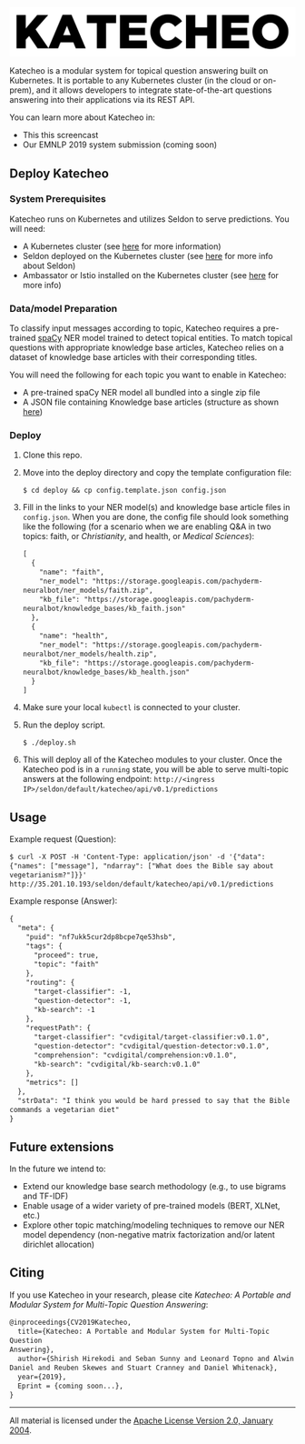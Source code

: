 ![alt text](logo.png)

Katecheo is a modular system for topical question answering built on Kubernetes. It is portable to any Kubernetes cluster (in the cloud or on-prem), and it allows developers to integrate state-of-the-art questions answering into their applications via its REST API.  

You can learn more about Katecheo in:

- This this screencast
- Our EMNLP 2019 system submission (coming soon)

## Deploy Katecheo

### System Prerequisites

Katecheo runs on Kubernetes and utilizes Seldon to serve predictions. You will need:

- A Kubernetes cluster (see [here](https://kubernetes.io/docs/home/) for more information)
- Seldon deployed on the Kubernetes cluster (see [here](https://docs.seldon.io/projects/seldon-core/en/latest/workflow/install.html) for more info about Seldon)
- Ambassator or Istio installed on the Kubernetes cluster (see [here](https://docs.seldon.io/projects/seldon-core/en/latest/workflow/install.html#install-an-ingress-gateway) for more info)

### Data/model Preparation

To classify input messages according to topic, Katecheo requires a pre-trained [spaCy](https://spacy.io/usage/models) NER model trained to detect topical entities. To match topical questions with appropriate knowledge base articles, Katecheo relies on a dataset of knowledge base articles with their corresponding titles.

You will need the following for each topic you want to enable in Katecheo:

- A pre-trained spaCy NER model all bundled into a single zip file
- A JSON file containing Knowledge base articles (structure as shown [here](https://storage.googleapis.com/pachyderm-neuralbot/knowledge_bases/kb_health.json))

### Deploy

1. Clone this repo.

2. Move into the deploy directory and copy the template configuration file:

    ```
    $ cd deploy && cp config.template.json config.json
    ```

3. Fill in the links to your NER model(s) and knowledge base article files in `config.json`. When you are done, the config file should look something like the following (for a scenario when we are enabling Q&A in two topics: faith, or _Christianity_, and health, or _Medical Sciences_):

    ```
    [
      {
        "name": "faith",
        "ner_model": "https://storage.googleapis.com/pachyderm-neuralbot/ner_models/faith.zip",
        "kb_file": "https://storage.googleapis.com/pachyderm-neuralbot/knowledge_bases/kb_faith.json"
      },
      {
        "name": "health",
        "ner_model": "https://storage.googleapis.com/pachyderm-neuralbot/ner_models/health.zip",
        "kb_file": "https://storage.googleapis.com/pachyderm-neuralbot/knowledge_bases/kb_health.json"
      }
    ]
    ```

4. Make sure your local `kubectl` is connected to your cluster.

5. Run the deploy script.

    ```
    $ ./deploy.sh
    ```
    
6. This will deploy all of the Katecheo modules to your cluster. Once the Katecheo pod is in a `running` state, you will be able to serve multi-topic answers at the following endpoint: `http://<ingress IP>/seldon/default/katecheo/api/v0.1/predictions`

## Usage

Example request (Question):

```
$ curl -X POST -H 'Content-Type: application/json' -d '{"data": {"names": ["message"], "ndarray": ["What does the Bible say about vegetarianism?"]}}' http://35.201.10.193/seldon/default/katecheo/api/v0.1/predictions
```

Example response (Answer):

```
{
  "meta": {
    "puid": "nf7ukk5cur2dp8bcpe7qe53hsb",
    "tags": {
      "proceed": true,
      "topic": "faith"
    },
    "routing": {
      "target-classifier": -1,
      "question-detector": -1,
      "kb-search": -1
    },
    "requestPath": {
      "target-classifier": "cvdigital/target-classifier:v0.1.0",
      "question-detector": "cvdigital/question-detector:v0.1.0",
      "comprehension": "cvdigital/comprehension:v0.1.0",
      "kb-search": "cvdigital/kb-search:v0.1.0"
    },
    "metrics": []
  },
  "strData": "I think you would be hard pressed to say that the Bible commands a vegetarian diet"
}
```

## Future extensions

In the future we intend to:

- Extend our knowledge base search methodology (e.g., to use bigrams and TF-IDF)
- Enable usage of a wider variety of pre-trained models (BERT, XLNet, etc.)
- Explore other topic matching/modeling techniques to remove our NER model dependency (non-negative matrix factorization and/or latent dirichlet allocation)

## Citing

If you use Katecheo in your research, please cite _Katecheo: A Portable and Modular System for Multi-Topic Question
Answering_:

```
@inproceedings{CV2019Katecheo,
  title={Katecheo: A Portable and Modular System for Multi-Topic Question
Answering},
  author={Shirish Hirekodi and Seban Sunny and Leonard Topno and Alwin Daniel and Reuben Skewes and Stuart Cranney and Daniel Whitenack},
  year={2019},
  Eprint = {coming soon...},
}
```

___
All material is licensed under the [Apache License Version 2.0, January 2004](http://www.apache.org/licenses/LICENSE-2.0).
